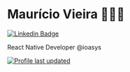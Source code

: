 # Maurício Vieira 👨🏻‍💻

[![Linkedin Badge](https://img.shields.io/badge/-Mauricio%20Vieira-007ec6?style=flat-square&logo=Linkedin&logoColor=white&link=https://www.linkedin.com/in/mauriciovreis\/)](https://www.linkedin.com/in/mauriciovreis/) 


React Native Developer @ioasys

[![Profile last updated](https://img.shields.io/github/last-commit/mauriciovr13/mauriciovr13)](https://github.com/mauriciovr13/mauriciovr13/commits)


<!---
<a href="https://samujjwaal.me/"><img src="https://github.com/samujjwaal/samujjwaal/raw/master/etc/hand_v.png" align="right" height="275" /></a>

- 👋 Hi, I’m @mauriciovr13
- 👀 I’m interested in ...
- 🌱 I’m currently learning ...
- 💞️ I’m looking to collaborate on ...
- 📫 How to reach me ...

mauriciovr13/mauriciovr13 is a ✨ special ✨ repository because its `README.md` (this file) appears on your GitHub profile.
You can click the Preview link to take a look at your changes.
--->
